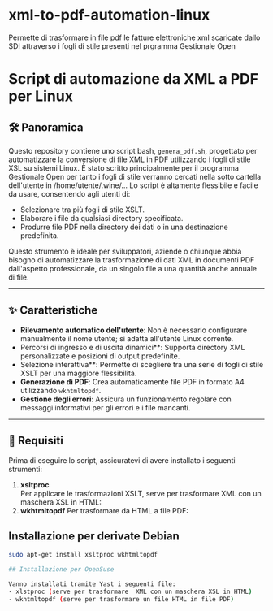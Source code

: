 # xml-to-pdf-automation-linux
Permette di trasformare in file pdf le fatture elettroniche xml scaricate dallo SDI attraverso i fogli di stile presenti nel prgramma Gestionale Open

# Script di automazione da XML a PDF per Linux

## 🛠️ Panoramica

Questo repository contiene uno script bash, `genera_pdf.sh`, progettato per automatizzare la conversione di file XML in PDF utilizzando i fogli di stile XSL su sistemi Linux. È stato scritto principalmente per il programma Gestionale Open per tanto i fogli di stile verranno cercati nella sotto cartella dell'utente in /home/utente/.wine/... Lo script è altamente flessibile e facile da usare, consentendo agli utenti di:

- Selezionare tra più fogli di stile XSLT.
- Elaborare i file da qualsiasi directory specificata.
- Produrre file PDF nella directory dei dati o in una destinazione predefinita.

Questo strumento è ideale per sviluppatori, aziende o chiunque abbia bisogno di automatizzare la trasformazione di dati XML in documenti PDF dall'aspetto professionale, da un singolo file a una quantità anche annuale di file.

---

## ✨ Caratteristiche

- **Rilevamento automatico dell'utente**: Non è necessario configurare manualmente il nome utente; si adatta all'utente Linux corrente.
- Percorsi di ingresso e di uscita dinamici**: Supporta directory XML personalizzate e posizioni di output predefinite.
- Selezione interattiva**: Permette di scegliere tra una serie di fogli di stile XSLT per una maggiore flessibilità.
- **Generazione di PDF**: Crea automaticamente file PDF in formato A4 utilizzando `wkhtmltopdf`.
- **Gestione degli errori**: Assicura un funzionamento regolare con messaggi informativi per gli errori e i file mancanti.

---

## 🚀 Requisiti

Prima di eseguire lo script, assicuratevi di avere installato i seguenti strumenti:

1. **xsltproc**  
   Per applicare le trasformazioni XSLT, serve per trasformare  XML con un maschera XSL in HTML:
2. **wkhtmltopdf**
   Per trasformare da HTML a file PDF:

## Installazione per derivate Debian
   ```bash
   sudo apt-get install xsltproc wkhtmltopdf

## Installazione per OpenSuse

Vanno installati tramite Yast i seguenti file:
- xlstproc (serve per trasformare  XML con un maschera XSL in HTML)
- wkhtmltopdf (serve per trasformare un file HTML in file PDF)

